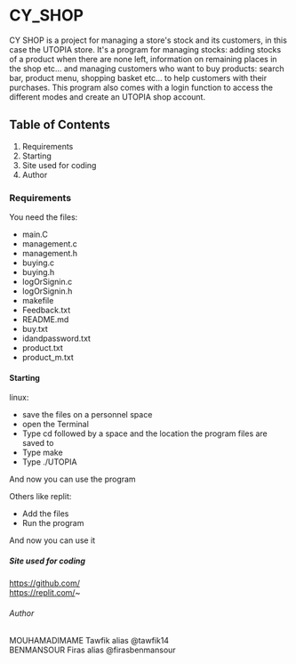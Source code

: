 # CY_SHOP 
CY SHOP is a project for managing a store's stock and its customers, in this case the UTOPIA store.
It's a program for managing stocks: adding stocks of a product when there are none left, information on remaining places in the shop etc... and managing customers who want to buy products: search bar, product menu, shopping basket etc... to help customers with their purchases. 
This program also comes with a login function to access the different modes and create an UTOPIA shop account.  
## Table of Contents
1. Requirements
2. Starting
3. Site used for coding
4. Author

### Requirements
You need the files:
- main.C
- management.c
- management.h
- buying.c
- buying.h
- logOrSignin.c
- logOrSignin.h
- makefile
- Feedback.txt
- README.md
- buy.txt
- idandpassword.txt
- product.txt
- product_m.txt


#### Starting
linux: 
- save the files on a personnel space
- open the Terminal
- Type cd followed by a space and the location the program files are saved to
- Type make
- Type ./UTOPIA
 
 And now you can use the program

 Others like replit:
- Add the files
- Run the program  
 
 And now you can use it

##### Site used for coding

 https://github.com/  
 https://replit.com/~

###### Author
MOUHAMADIMAME Tawfik alias @tawfik14  
BENMANSOUR Firas alias @firasbenmansour

